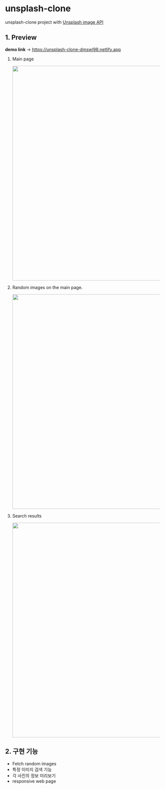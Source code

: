 # unsplash-clone

unsplash-clone project with [Unsplash image API](https://unsplash.com/developers)


## 1. Preview
**demo link** -> https://unsplash-clone-dmswl98.netlify.app

1. Main page

   <img src="https://user-images.githubusercontent.com/76807107/154894648-2f9476db-c5df-48bf-a101-c857c97d4016.PNG" width="700" height="auto">
2. Random images on the main page.

   <img src="https://user-images.githubusercontent.com/76807107/154894846-6ea2212f-0534-44e3-b9b7-0d6f2e38543c.PNG" width="700" height="auto">
3. Search results

   <img src="https://user-images.githubusercontent.com/76807107/154894893-42269cc5-1a38-4cc8-8a65-23345dcc2058.PNG" width="700" height="auto">

## 2. 구현 기능

- Fetch random images
- 특정 이미지 검색 기능
- 각 사진의 정보 미리보기
- responsive web page
